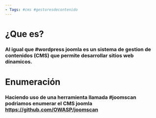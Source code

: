 ```yaml
--- 
- Tags: #cms #gestoresdecontenido
---
```


# ¿Que es?

### Al igual que #wordpress joomla es un sistema de gestion de contenidos (CMS) que permite desarrollar sitios web dínamicos. 

# Enumeración 

### Haciendo uso de una herramienta llamada #joomscan podriamos enumerar el CMS joomla https://github.com/OWASP/joomscan
